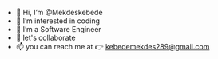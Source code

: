 - 👋 Hi, I’m @Mekdeskebede
- 👀 I’m interested in coding
- 🌱 I’m a Software Engineer
- 💞️ let's collaborate
- 📫 you can reach me at 👉 kebedemekdes289@gmail.com

<!---
Mekdeskebede/Mekdeskebede is a ✨ special ✨ repository because its `README.md` (this file) appears on your GitHub profile.
You can click the Preview link to take a look at your changes. 
--->
